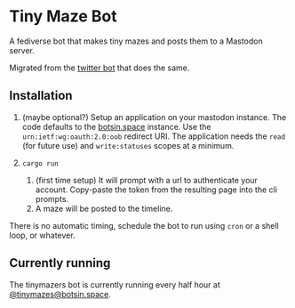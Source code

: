 # Tiny Maze Bot

A fediverse bot that makes tiny mazes and posts them to a Mastodon server.

Migrated from the [twitter bot](https://github.com/jamuraa/tinymazes) that does the same.

## Installation

1. (maybe optional?) Setup an application on your mastodon instance.
   The code defaults to the [botsin.space](https://botsin.space) instance.
   Use the `urn:ietf:wg:oauth:2.0:oob` redirect URI.
   The application needs the `read` (for future use) and `write:statuses` scopes at a minimum.
1. `cargo run`

   1. (first time setup) It will prompt with a url to authenticate your account.
      Copy-paste the token from the resulting page into the cli prompts.
   1. A maze will be posted to the timeline.

There is no automatic timing, schedule the bot to run using `cron` or a shell loop, or whatever.

## Currently running

The tinymazers bot is currently running every half hour at
[@tinymazes@botsin.space](https://botsin.space/@tinymazes).
